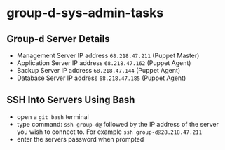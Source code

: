 # group-d-sys-admin-tasks

## Group-d Server Details

- Management Server IP address ` 68.218.47.211 ` (Puppet Master)
- Application Server IP address ` 68.218.47.162 ` (Puppet Agent)
- Backup Server IP address ` 68.218.47.144 ` (Puppet Agent)
- Database Server IP address ` 68.218.47.185 ` (Puppet Agent)

## SSH Into Servers Using Bash

 - open a ` git bash ` terminal
 - type command: ` ssh group-d@ ` followed by the IP address of the server you wish to connect to. For example `ssh group-d@28.218.47.211`
 - enter the servers password when prompted

